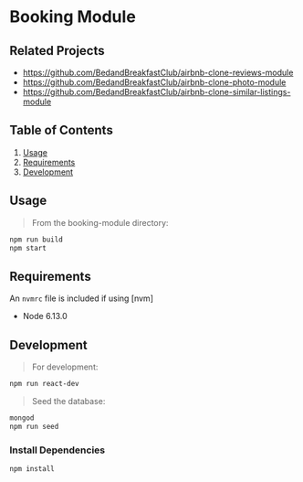 # Booking Module

## Related Projects
- https://github.com/BedandBreakfastClub/airbnb-clone-reviews-module
- https://github.com/BedandBreakfastClub/airbnb-clone-photo-module
- https://github.com/BedandBreakfastClub/airbnb-clone-similar-listings-module

## Table of Contents
1. [Usage](#Usage)
2. [Requirements](#requirements)
3. [Development](#development)

## Usage

> From the booking-module directory:
```sh
npm run build
npm start
```

## Requirements

An `nvmrc` file is included if using [nvm]

- Node 6.13.0

## Development
> For development:
```sh
npm run react-dev
```

> Seed the database:
```sh
mongod
npm run seed
```
### Install Dependencies
```sh
npm install
```